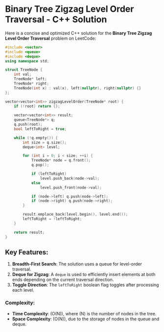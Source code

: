 
# Binary Tree Zigzag Level Order Traversal - C++ Solution

Here is a concise and optimized C++ solution for the **Binary Tree Zigzag Level Order Traversal** problem on LeetCode:

```cpp
#include <vector>
#include <queue>
#include <deque>
using namespace std;

struct TreeNode {
    int val;
    TreeNode* left;
    TreeNode* right;
    TreeNode(int x) : val(x), left(nullptr), right(nullptr) {}
};

vector<vector<int>> zigzagLevelOrder(TreeNode* root) {
    if (!root) return {};
    
    vector<vector<int>> result;
    queue<TreeNode*> q;
    q.push(root);
    bool leftToRight = true;

    while (!q.empty()) {
        int size = q.size();
        deque<int> level;

        for (int i = 0; i < size; ++i) {
            TreeNode* node = q.front();
            q.pop();

            if (leftToRight)
                level.push_back(node->val);
            else
                level.push_front(node->val);

            if (node->left) q.push(node->left);
            if (node->right) q.push(node->right);
        }

        result.emplace_back(level.begin(), level.end());
        leftToRight = !leftToRight;
    }

    return result;
}
```

## Key Features:
1. **Breadth-First Search**: The solution uses a queue for level-order traversal.
2. **Deque for Zigzag**: A `deque` is used to efficiently insert elements at both ends depending on the current traversal direction.
3. **Toggle Direction**: The `leftToRight` boolean flag toggles after processing each level.

### Complexity:
- **Time Complexity**: \(O(N)\), where \(N\) is the number of nodes in the tree.
- **Space Complexity**: \(O(N)\), due to the storage of nodes in the queue and deque.
